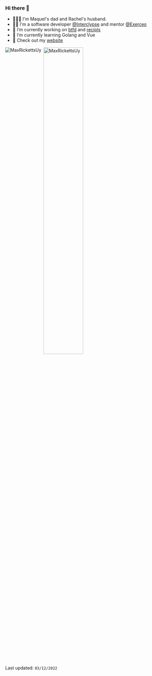 ### Hi there 👋

- 👨‍👩‍👧 I'm Maquel's dad and Rachel's husband.
- 👨‍💻 I'm a software developer [@Interclypse](https://www.interclypse.com) and mentor [@Exerceo](https://www.exerceo.org)
- 🔭 I’m currently working on [btfd](https://github.com/MaxRickettsUy/btfd) and [recipls](https://github.com/MaxRickettsUy/recipls)
- 🌱 I’m currently learning Golang and Vue
- 🐶 Check out my [website](https://www.maxrickettsuy.com)

<p><img align="left" src="https://github-readme-stats.vercel.app/api/top-langs/?username=MaxRickettsUy&layout=compact&hide=html&theme=onedark" alt="MaxRickettsUy" /></p>

<p>&nbsp;<img align="center" src="https://github-readme-stats.vercel.app/api?username=MaxRickettsUy&show_icons=true&count_private=true&theme=onedark" alt="MaxRickettsUy" width="50%"/></p>

<p>Last updated: <code>03/12/2022</code></p>
